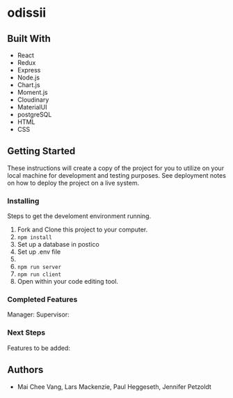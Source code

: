 # odissii


## Built With
* React
* Redux
* Express
* Node.js
* Chart.js
* Moment.js
* Cloudinary
* MaterialUI
* postgreSQL
* HTML
* CSS

## Getting Started
These instructions will create a copy of the project for you to utilize on your local machine for development and testing purposes. See deployment notes on how to deploy the project on a live system.

### Installing
Steps to get the develoment environment running.

1. Fork and Clone this project to your computer.
2. ```npm install```
3. Set up a database in postico
4. Set up .env file
5. 
6. ```npm run server```
7. ```npm run client```
8. Open within your code editing tool.

### Completed Features
Manager:
Supervisor:


### Next Steps
Features to be added:


## Authors
* Mai Chee Vang, Lars Mackenzie, Paul Heggeseth, Jennifer Petzoldt